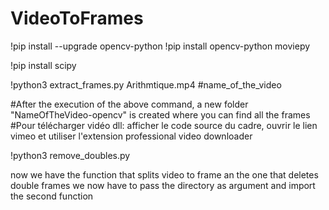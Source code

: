 # VideoToFrames

!pip install --upgrade opencv-python
!pip install opencv-python moviepy

!pip install scipy

!python3 extract_frames.py Arithmtique.mp4 #name_of_the_video

#After the execution of the above command, a new folder "NameOfTheVideo-opencv" is created where you can find all the frames
#Pour télécharger vidéo dll: afficher le code source du cadre, ouvrir le lien vimeo et utiliser l'extension professional video downloader

!python3 remove_doubles.py

now we have the function that splits video to frame an the one that deletes double frames
we now have to pass the directory as argument and import the second function
